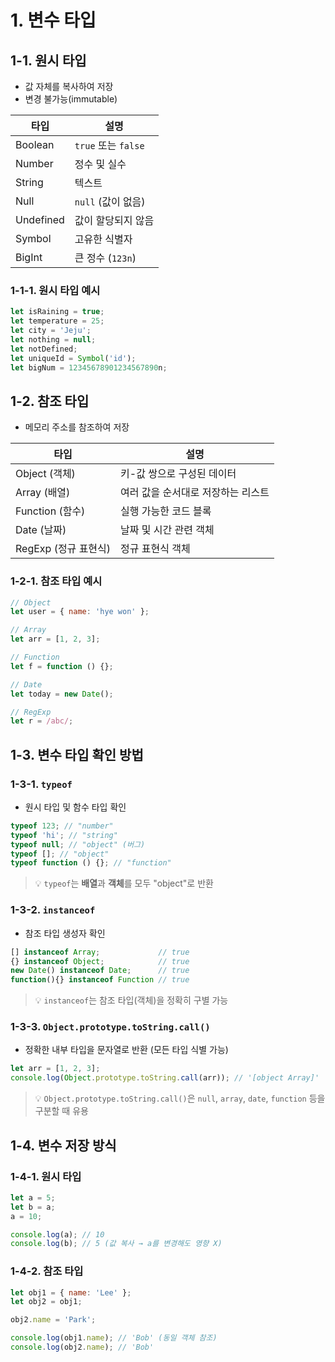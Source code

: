 # 1. 변수 타입

## 1-1. 원시 타입

-   값 자체를 복사하여 저장
-   변경 불가능(immutable)

| 타입      | 설명                |
| --------- | ------------------- |
| Boolean   | `true` 또는 `false` |
| Number    | 정수 및 실수        |
| String    | 텍스트              |
| Null      | `null` (값이 없음)  |
| Undefined | 값이 할당되지 않음  |
| Symbol    | 고유한 식별자       |
| BigInt    | 큰 정수 (`123n`)    |

### 1-1-1. 원시 타입 예시

```js
let isRaining = true;
let temperature = 25;
let city = 'Jeju';
let nothing = null;
let notDefined;
let uniqueId = Symbol('id');
let bigNum = 12345678901234567890n;
```

## 1-2. 참조 타입

-   메모리 주소를 참조하여 저장

| 타입                 | 설명                               |
| -------------------- | ---------------------------------- |
| Object (객체)        | 키-값 쌍으로 구성된 데이터         |
| Array (배열)         | 여러 값을 순서대로 저장하는 리스트 |
| Function (함수)      | 실행 가능한 코드 블록              |
| Date (날짜)          | 날짜 및 시간 관련 객체             |
| RegExp (정규 표현식) | 정규 표현식 객체                   |

### 1-2-1. 참조 타입 예시

```js
// Object
let user = { name: 'hye won' };

// Array
let arr = [1, 2, 3];

// Function
let f = function () {};

// Date
let today = new Date();

// RegExp
let r = /abc/;
```

## 1-3. 변수 타입 확인 방법

### 1-3-1. `typeof`

-   원시 타입 및 함수 타입 확인

```js
typeof 123; // "number"
typeof 'hi'; // "string"
typeof null; // "object" (버그)
typeof []; // "object"
typeof function () {}; // "function"
```

> 💡 `typeof`는 **배열**과 **객체**를 모두 "object"로 반환

### 1-3-2. `instanceof`

-   참조 타입 생성자 확인

```js
[] instanceof Array;             // true
{} instanceof Object;            // true
new Date() instanceof Date;      // true
function(){} instanceof Function // true
```

> 💡 `instanceof`는 참조 타입(객체)을 정확히 구별 가능

### 1-3-3. `Object.prototype.toString.call()`

-   정확한 내부 타입을 문자열로 반환 (모든 타입 식별 가능)

```js
let arr = [1, 2, 3];
console.log(Object.prototype.toString.call(arr)); // '[object Array]'
```

> 💡 `Object.prototype.toString.call()`은 `null`, `array`, `date`, `function` 등을 구분할 때 유용

## 1-4. 변수 저장 방식

### 1-4-1. 원시 타입

```js
let a = 5;
let b = a;
a = 10;

console.log(a); // 10
console.log(b); // 5 (값 복사 → a를 변경해도 영향 X)
```

### 1-4-2. 참조 타입

```js
let obj1 = { name: 'Lee' };
let obj2 = obj1;

obj2.name = 'Park';

console.log(obj1.name); // 'Bob' (동일 객체 참조)
console.log(obj2.name); // 'Bob'
```
